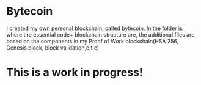 # Bytecoin
I created my own personal blockchain, called bytecoin. In the folder is where the essential code+ blockchain structure are, the additional files are based on the components in my Proof of Work blockchain(HSA 256, Genesis block, block validation,e.t.c)

# This is a work in progress!
